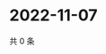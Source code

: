 # 2022-11-07

共 0 条

<!-- BEGIN WEIBO -->
<!-- 最后更新时间 Mon Nov 07 2022 01:15:41 GMT+0800 (China Standard Time) -->

<!-- END WEIBO -->
